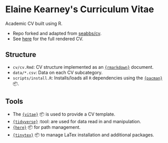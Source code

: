 # Elaine Kearney's Curriculum Vitae

Academic CV built using R.

- Repo forked and adapted from [seabbs/cv](https://github.com/seabbs/cv). 
- See [here](https://www.elaine-kearney.com/files/cv.pdf) for the full rendered CV.

## Structure

- `cv/cv.Rmd`: CV structure implemented as an [`{rmarkdown}`](https://rmarkdown.rstudio.com) document.
- `data/*.csv`: Data on each CV subcategory.
- `scripts/install.R`: Installs/loads all `R` dependencies using the [`{pacman}`](https://github.com/trinker/pacman) :package:.

## Tools

- The [`{vitae}`](https://docs.ropensci.org/vitae/) :package: is used to provide a CV template.
- [`{tidyverse}`](https://www.tidyverse.org) :tool: are used for data read in and manipulation.
- [`{here}`](https://here.r-lib.org) :package: for path management.
- [`{tinytex}`](https://github.com/yihui/tinytex) :package: to manage LaTex installation and additional packages.
